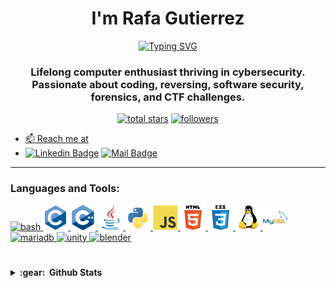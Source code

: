 <h1 align="center">I'm Rafa Gutierrez</h1>
<p align="center">
<a href="https://git.io/typing-svg"><img src="https://readme-typing-svg.demolab.com?font=Fira+Code&pause=1000&color=13CD03&background=FFFFFF&width=435&lines=Cybersecurity+Analyst;Software+Security;Digital+Forensic+Analyst" alt="Typing SVG" /></a>
</p>

<h3 align="center">
Lifelong computer enthusiast thriving in cybersecurity. Passionate about coding, reversing, software security, forensics, and CTF challenges.</h3>

<p align="center">
<!-- 
  <a href="https://www.youtube.com/c/DevProTips?sub_confirmation=1">
    <img alt="youtube subscribers" title="Subscribe to my YouTube channel" src="https://freshidea.com/jonah/app/youtube-stats-badges/subscribers-badge.php"/></a>
  <a href="https://www.youtube.com/c/DevProTips">
    <img alt="youtube views" title="YouTube views" src="https://freshidea.com/jonah/app/youtube-stats-badges/view-count-badge.php"/></a> 
  -->
  <a href="https://github.com/DenverCoder1?tab=repositories&sort=stargazers">
    <img alt="total stars" title="Total stars on GitHub" src="https://custom-icon-badges.demolab.com/github/stars/rgutierrezchabrera?color=55960c&style=for-the-badge&labelColor=488207&logo=star"/></a>
  <a href="https://github.com/rgutierrezchabrera?tab=followers">
    <img alt="followers" title="Follow me on Github" src="https://custom-icon-badges.demolab.com/github/followers/rgutierrezchabrera?color=236ad3&labelColor=1155ba&style=for-the-badge&logo=person-add&label=Follow&logoColor=white"/></a>
  <a href="https://github.com/rgutierrezchabrera/Simple-View-Counter">
</p>

- 📫 Reach me at
- [![Linkedin Badge](https://img.shields.io/badge/-RafaGutierrez-0e76a8?style=flat&labelColor=0e76a8&logo=linkedin&logoColor=white)](https://www.linkedin.com/in/rafaelgutierrezchabrera/)
[![Mail Badge](https://img.shields.io/badge/-RafaGutierrez-c0392b?style=flat&labalColor=c0392b&logo=gmail&logoColor=white)](mailto:rafagutierrez@qq.com)

---
<h3 align="left">Languages and Tools:</h3>
<p align="left">
  <a href="https://www.gnu.org/software/bash/" target="_blank" rel="noreferrer"> <img src="https://www.vectorlogo.zone/logos/gnu_bash/gnu_bash-icon.svg" alt="bash" width="40" height="40"/> </a>
  <a href="https://www.cprogramming.com/" target="_blank" rel="noreferrer"> <img src="https://raw.githubusercontent.com/devicons/devicon/master/icons/c/c-original.svg" alt="c" width="40" height="40"/> </a> 
  <a href="https://www.w3schools.com/cpp/" target="_blank" rel="noreferrer"> <img src="https://raw.githubusercontent.com/devicons/devicon/master/icons/cplusplus/cplusplus-original.svg" alt="cplusplus" width="40" height="40"/> </a> 
  <a href="https://www.java.com" target="_blank" rel="noreferrer"> <img src="https://raw.githubusercontent.com/devicons/devicon/master/icons/java/java-original.svg" alt="java" width="40" height="40"/> </a> 
  <a href="https://www.python.org" target="_blank" rel="noreferrer"> <img src="https://raw.githubusercontent.com/devicons/devicon/master/icons/python/python-original.svg" alt="python" width="40" height="40"/> </a> 
  <a href="https://developer.mozilla.org/en-US/docs/Web/JavaScript" target="_blank" rel="noreferrer"> <img src="https://raw.githubusercontent.com/devicons/devicon/master/icons/javascript/javascript-original.svg" alt="javascript" width="40" height="40"/> </a> 
  <a href="https://www.w3.org/html/" target="_blank" rel="noreferrer"> <img src="https://raw.githubusercontent.com/devicons/devicon/master/icons/html5/html5-original-wordmark.svg" alt="html5" width="40" height="40"/> </a> 
  <a href="https://www.w3schools.com/css/" target="_blank" rel="noreferrer"> <img src="https://raw.githubusercontent.com/devicons/devicon/master/icons/css3/css3-original-wordmark.svg" alt="css3" width="40" height="40"/> </a> 
  <a href="https://www.linux.org/" target="_blank" rel="noreferrer"> <img src="https://raw.githubusercontent.com/devicons/devicon/master/icons/linux/linux-original.svg" alt="linux" width="40" height="40"/> </a> 
  <a href="https://www.mysql.com/" target="_blank" rel="noreferrer"> <img src="https://raw.githubusercontent.com/devicons/devicon/master/icons/mysql/mysql-original-wordmark.svg" alt="mysql" width="40" height="40"/> </a> 
  <a href="https://mariadb.org/" target="_blank" rel="noreferrer"> <img src="https://www.vectorlogo.zone/logos/mariadb/mariadb-icon.svg" alt="mariadb" width="40" height="40"/> </a> 
  <a href="https://unity.com/" target="_blank" rel="noreferrer"> <img src="https://www.vectorlogo.zone/logos/unity3d/unity3d-icon.svg" alt="unity" width="40" height="40"/> </a>
  <a href="https://www.blender.org/" target="_blank" rel="noreferrer"> <img src="https://download.blender.org/branding/community/blender_community_badge_white.svg" alt="blender" width="40" height="40"/> </a> </p>

#
<details>
  <summary><b>:gear: &nbsp;Github Stats</b></summary>
  <br>
  <p><img align="left" src="https://github-readme-stats.vercel.app/api/top-langs?username=rgutierrezchabrera&show_icons=true&locale=en&layout=compact" alt="rgutierrezchabrera" /></p>

<p>&nbsp;<img align="center" src="https://github-readme-stats.vercel.app/api?username=rgutierrezchabrera&show_icons=true&locale=en" alt="rgutierrezchabrera" /></p>
</details>

#
